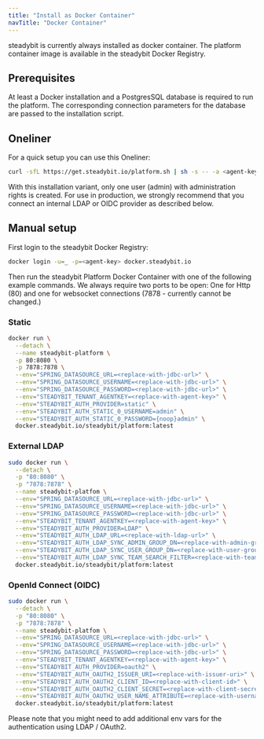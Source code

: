 ```yaml
---
title: "Install as Docker Container"
navTitle: "Docker Container"
---
```

steadybit is currently always installed as docker container. The platform container image is available in the steadybit Docker Registry.

## Prerequisites

At least a Docker installation and a PostgresSQL database is required to run the platform. The corresponding connection parameters for the database are passed to the installation script.

## Oneliner

For a quick setup you can use this Oneliner:

```bash
curl -sfL https://get.steadybit.io/platform.sh | sh -s -- -a <agent-key> -d <jdbc-url> -e <jdbc-user> -f <jdbc-password> -p <ui-password>
```

With this installation variant, only one user (admin) with administration rights is created. For use in production, we strongly recommend that you connect an internal LDAP or OIDC provider as described below.

## Manual setup

First login to the steadybit Docker Registry:

```bash
docker login -u=_ -p=<agent-key> docker.steadybit.io
```

Then run the steadybit Platform Docker Container with one of the following example commands.
We always require two ports to be open: One for Http (80) and one for websocket connections (7878 - currently cannot be changed.)

### Static

```bash
docker run \
  --detach \
  --name steadybit-platform \
  -p 80:8080 \
  -p 7878:7878 \
  --env="SPRING_DATASOURCE_URL=<replace-with-jdbc-url>" \
  --env="SPRING_DATASOURCE_USERNAME=<replace-with-jdbc-url>" \
  --env="SPRING_DATASOURCE_PASSWORD=<replace-with-jdbc-url>" \
  --env="STEADYBIT_TENANT_AGENTKEY=<replace-with-agent-key>" \
  --env="STEADYBIT_AUTH_PROVIDER=static" \
  --env="STEADYBIT_AUTH_STATIC_0_USERNAME=admin" \
  --env="STEADYBIT_AUTH_STATIC_0_PASSWORD={noop}admin" \
  docker.steadybit.io/steadybit/platform:latest
```

### External LDAP

```bash
sudo docker run \
  --detach \
  -p "80:8080" \
  -p "7878:7878" \
  --name steadybit-platfom \
  --env="SPRING_DATASOURCE_URL=<replace-with-jdbc-url>" \
  --env="SPRING_DATASOURCE_USERNAME=<replace-with-jdbc-url>" \
  --env="SPRING_DATASOURCE_PASSWORD=<replace-with-jdbc-url>" \
  --env="STEADYBIT_TENANT_AGENTKEY=<replace-with-agent-key>" \
  --env="STEADYBIT_AUTH_PROVIDER=LDAP" \
  --env="STEADYBIT_AUTH_LDAP_URL=<replace-with-ldap-url>" \
  --env="STEADYBIT_AUTH_LDAP_SYNC_ADMIN_GROUP_DN=<replace-with-admin-group-dn>" \
  --env="STEADYBIT_AUTH_LDAP_SYNC_USER_GROUP_DN=<replace-with-user-group-dn>" \
  --env="STEADYBIT_AUTH_LDAP_SYNC_TEAM_SEARCH_FILTER=<replace-with-team-search-filter>" \
  docker.steadybit.io/steadybit/platform:latest
```

### OpenId Connect (OIDC)

```bash
sudo docker run \
  --detach \
  -p "80:8080" \
  -p "7878:7878" \
  --name steadybit-platfom \
  --env="SPRING_DATASOURCE_URL=<replace-with-jdbc-url>" \
  --env="SPRING_DATASOURCE_USERNAME=<replace-with-jdbc-url>" \
  --env="SPRING_DATASOURCE_PASSWORD=<replace-with-jdbc-url>" \
  --env="STEADYBIT_TENANT_AGENTKEY=<replace-with-agent-key>" \
  --env="STEADYBIT_AUTH_PROVIDER=oauth2" \
  --env="STEADYBIT_AUTH_OAUTH2_ISSUER_URI=<replace-with-issuer-uri>" \
  --env="STEADYBIT_AUTH_OAUTH2_CLIENT_ID=<replace-with-client-id>" \
  --env="STEADYBIT_AUTH_OAUTH2_CLIENT_SECRET=<replace-with-client-secret>" \
  --env="STEADYBIT_AUTH_OAUTH2_USER_NAME_ATTRIBUTE=<replace-with-username-attribute>" \
  docker.steadybit.io/steadybit/platform:latest
```

Please note that you might need to add additional env vars for the authentication using LDAP / OAuth2.

